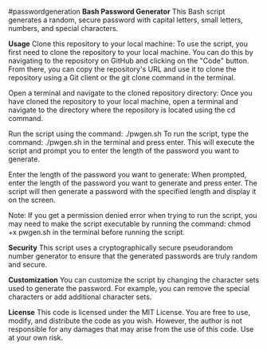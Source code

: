 #passwordgeneration
**Bash Password Generator**
This Bash script generates a random, secure password with capital letters, small letters, numbers, and special characters.

**Usage**
Clone this repository to your local machine: To use the script, you first need to clone the repository to your local machine. 
You can do this by navigating to the repository on GitHub and clicking on the "Code" button.
From there, you can copy the repository's URL and use it to clone the repository using a Git client or the git clone command in the terminal.

Open a terminal and navigate to the cloned repository directory:
Once you have cloned the repository to your local machine, open a terminal and navigate to the directory where the repository is located using the cd command.

Run the script using the command: ./pwgen.sh To run the script, type the command: ./pwgen.sh in the terminal and press enter.
This will execute the script and prompt you to enter the length of the password you want to generate.

Enter the length of the password you want to generate: When prompted, enter the length of the password you want to generate and press enter. 
The script will then generate a password with the specified length and display it on the screen.

Note: If you get a permission denied error when trying to run the script, 
you may need to make the script executable by running the command: chmod +x pwgen.sh in the terminal before running the script.

**Security**
This script uses a cryptographically secure pseudorandom number generator to ensure that the generated passwords are truly random and secure.

**Customization**
You can customize the script by changing the character sets used to generate the password.
For example, you can remove the special characters or add additional character sets.

**License**
This code is licensed under the MIT License. You are free to use, modify, and distribute the code as you wish. 
However, the author is not responsible for any damages that may arise from the use of this code. Use at your own risk.
